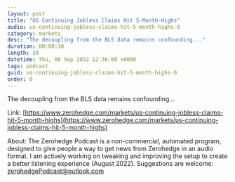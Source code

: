 ```yaml
---
layout: post
title: "US Continuing Jobless Claims Hit 5-Month-Highs"
audio: us-continuing-jobless-claims-hit-5-month-highs-0
category: markets
desc: "The decoupling from the BLS data remains confounding..."
duration: 00:00:30
length: 30
datetime: Thu, 08 Sep 2022 12:36:00 +0000
tags: podcast
guid: us-continuing-jobless-claims-hit-5-month-highs-0
order: 0
---
```

The decoupling from the BLS data remains confounding...

Link: [https://www.zerohedge.com/markets/us-continuing-jobless-claims-hit-5-month-highs](https://www.zerohedge.com/markets/us-continuing-jobless-claims-hit-5-month-highs)

About: The Zerohedge Podcast is a non-commercial, automated program, designed to give people a way to get news from Zerohedge in an audio format.  I am actively working on tweaking and improving the setup to create a better listening experience (August 2022).  Suggestions are welcome: [zerohedgePodcast@outlook.com](mailto:zerohedgePodcast@outlook.com)